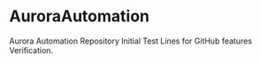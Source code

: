 # AuroraAutomation
Aurora Automation Repository
Initial Test Lines for GitHub features Verification.
